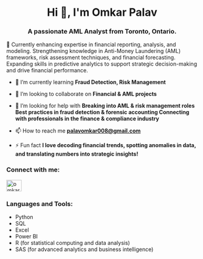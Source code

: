 <h1 align="center">Hi 👋, I'm Omkar Palav</h1>
<h3 align="center">A passionate AML Analyst from Toronto, Ontario.</h3>

🔭 Currently enhancing expertise in financial reporting, analysis, and modeling. Strengthening knowledge in Anti-Money Laundering (AML) frameworks, risk assessment techniques, and financial forecasting. Expanding skills in predictive analytics to support strategic decision-making and drive financial performance.

- 🌱 I’m currently learning **Fraud Detection, Risk Management**

- 👯 I’m looking to collaborate on **Financial & AML projects**

- 🤝 I’m looking for help with **Breaking into AML & risk management roles Best practices in fraud detection & forensic accounting Connecting with professionals in the finance & compliance industry**

- 📫 How to reach me **palavomkar008@gmail.com**

- ⚡ Fun fact **I love decoding financial trends, spotting anomalies in data, and translating numbers into strategic insights!**

<h3 align="left">Connect with me:</h3>
<p align="left">
<a href="https://linkedin.com/in/omkar-palav26" target="blank"><img align="center" src="https://raw.githubusercontent.com/rahuldkjain/github-profile-readme-generator/master/src/images/icons/Social/linked-in-alt.svg" alt="omkar-palav26" height="30" width="40" /></a>
</p>
<h3 align="left">Languages and Tools:</h3>
<p align="left"> 
<ul>
  <li>Python</li>
<li>SQL</li>
<li>Excel</li>
<li>Power BI</li>
<li>R (for statistical computing and data analysis)</li>
<li>SAS (for advanced analytics and business intelligence)</li></ul>
</p>
